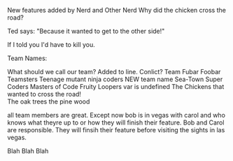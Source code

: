 New features added by Nerd and Other Nerd
Why did the chicken cross the road?

Ted says: "Because it wanted to get to the other side!" 

If I told you I'd have to kill you.

Team Names:

What should we call our team? Added to line. Conlict?
Team Fubar
Foobar Teamsters
Teenage mutant ninja coders
NEW team name 
Sea-Town Super Coders
Masters of Code
Fruity Loopers
var <teamName> is undefined
The Chickens that wanted to cross the road!     
The oak trees
the pine wood


all team members are great. Except now bob is in vegas with carol and who knows what theyre up to or how they will finish their feature. Bob and Carol are responsible. They will finsih their feature before visiting the sights in las vegas. 




Blah Blah Blah
